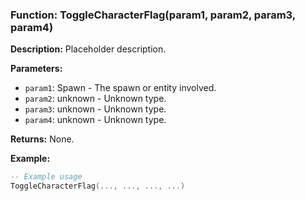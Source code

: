 ### Function: ToggleCharacterFlag(param1, param2, param3, param4)

**Description:**
Placeholder description.

**Parameters:**
- `param1`: Spawn - The spawn or entity involved.
- `param2`: unknown - Unknown type.
- `param3`: unknown - Unknown type.
- `param4`: unknown - Unknown type.

**Returns:** None.

**Example:**

```lua
-- Example usage
ToggleCharacterFlag(..., ..., ..., ...)
```
